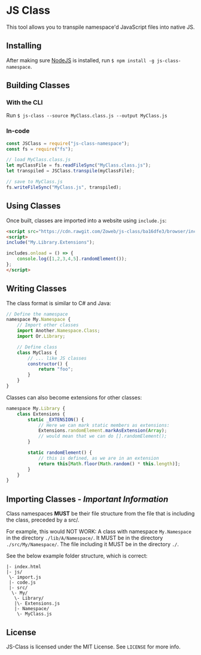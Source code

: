 # JS Class

This tool allows you to transpile namespace'd JavaScript files into native JS.

## Installing
After making sure [NodeJS](https://nodejs.org "NodeJS") is installed, run `$ npm install -g js-class-namespace`.

## Building Classes
### With the CLI
Run `$ js-class --source MyClass.class.js --output MyClass.js`

### In-code

```js
const JSClass = require("js-class-namespace");
const fs = require("fs");

// load MyClass.class.js
let myClassFile = fs.readFileSync("MyClass.class.js");
let transpiled = JSClass.transpile(myClassFile);

// save to MyClass.js
fs.writeFileSync("MyClass.js", transpiled);
```

## Using Classes
Once built, classes are imported into a website using `include.js`:

```html
<script src="https://cdn.rawgit.com/Zoweb/js-class/ba16dfe3/browser/include.js"></script>
<script>
include("My.Library.Extensions");

includes.onload = () => {
    console.log([1,2,3,4,5].randomElement());
};
</script>
```

## Writing Classes
The class format is similar to C# and Java:

```js
// Define the namespace
namespace My.Namespace {
    // Import other classes
    import Another.Namespace.Class;
    import Or.Library;

    // Define class
    class MyClass {
        // ... like JS classes
        constructor() {
            return "foo";
        }
    }
}
```

Classes can also become extensions for other classes:

```js
namespace My.Library {
    class Extensions {
        static _EXTENSION() {
            // Here we can mark static members as extensions:
            Extensions.randomElement.markAsExtension(Array);
            // would mean that we can do [].randomElement();
        }

        static randomElement() {
            // this is defined, as we are in an extension
            return this[Math.floor(Math.random() * this.length)];
        }
    }
}
```

## Importing Classes - *Important Information*
Class namespaces **MUST** be their file structure from the file that is including the class, preceded by a src/.

For example, this would NOT WORK: A class with namespace `My.Namespace` in the directory `./lib/A/Namespace/`.
It MUST be in the directory `./src/My/Namespace/`. The file including it MUST be in the directory `./`.

See the below example folder structure, which is correct:

```
|- index.html
|- js/
 \- import.js
 |- code.js
 |- src/
  \- My/
   \- Library/
   |\- Extensions.js
   |- Namespace/
    \- MyClass.js
```

## License
JS-Class is licensed under the MIT License. See `LICENSE` for more info.